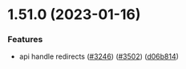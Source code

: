 # 1.51.0 (2023-01-16)


### Features

* api handle redirects ([#3246](https://github.com/EddieHubCommunity/LinkFree/issues/3246)) ([#3502](https://github.com/EddieHubCommunity/LinkFree/issues/3502)) ([d06b814](https://github.com/EddieHubCommunity/LinkFree/commit/d06b814ec01b24d56d7bf67050cc05e24fd27363))




